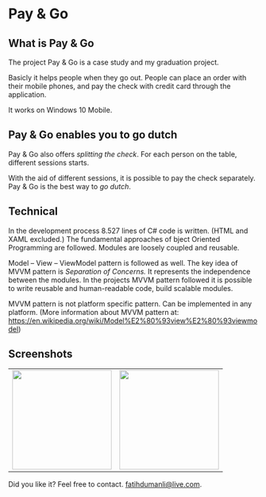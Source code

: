 # Pay & Go

<h2>What is Pay & Go</h2>
The project Pay & Go is a case study and my graduation project.

Basicly it helps people when they go out. People can place an order with their mobile phones, and pay the check with credit card through the application.

It works on Windows 10 Mobile.

<h2>Pay & Go enables you to go dutch</h2>
Pay  & Go also offers <i>splitting the check</i>. For each person on the table, different sessions starts.

With the aid of different sessions, it is possible to pay the check separately. Pay & Go is the best way to <i>go dutch</i>.

<h2>Technical</h2>

In the development process 8.527 lines of  C# code is written. (HTML and XAML excluded.) The fundamental approaches of bject Oriented Programming are followed. Modules are loosely coupled and reusable. 

Model – View – ViewModel pattern is followed as well. The key idea of MVVM pattern is <i>Separation of Concerns.</i> It represents the independence between the modules. In the projects MVVM pattern followed it is possible to write reusable and human-readable code, build scalable modules. 

MVVM pattern is not platform specific pattern. Can be implemented in any platform. (More information about MVVM pattern at: https://en.wikipedia.org/wiki/Model%E2%80%93view%E2%80%93viewmodel)


<h2>Screenshots</h2>
<table>
<tr>
<td>
<img src="http://i2.wp.com/fatihdumanli.com/wp-content/uploads/2015/10/payngoss.png" width="200"/>
</td>
<td>
<img src="http://i0.wp.com/fatihdumanli.com/wp-content/uploads/2015/10/menuss.png" width="200"/>
</td>
</tr>
</table>

Did you like it? Feel free to contact.
fatihdumanli@live.com.
